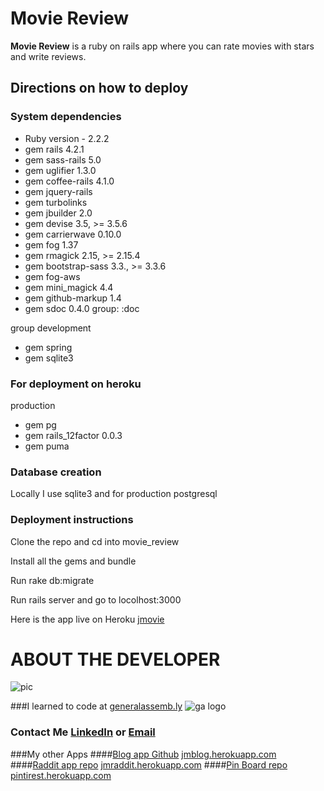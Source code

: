 # Movie Review
**Movie Review** is a ruby on rails app where you can rate movies with stars and write reviews.
## Directions on how to deploy
### System dependencies
* Ruby version - 2.2.2
* gem rails 4.2.1
* gem sass-rails 5.0
* gem uglifier 1.3.0
* gem coffee-rails 4.1.0
* gem jquery-rails
* gem turbolinks
* gem jbuilder 2.0
* gem devise 3.5, >= 3.5.6
* gem carrierwave 0.10.0
* gem fog 1.37
* gem rmagick 2.15, >= 2.15.4
* gem bootstrap-sass 3.3., >= 3.3.6
* gem fog-aws
* gem mini_magick 4.4
* gem github-markup 1.4
* gem sdoc 0.4.0 group: :doc

group development

* gem spring
* gem sqlite3

### For deployment on heroku
production

* gem pg
* gem rails_12factor 0.0.3
* gem puma

### Database creation
Locally I use sqlite3 and for production postgresql
### Deployment instructions
Clone the repo and cd into movie_review

Install all the gems and bundle

Run rake db:migrate

Run rails server and go to locolhost:3000

Here is the app live on Heroku [jmovie]

# ABOUT THE DEVELOPER

![pic](https://media.licdn.com/mpr/mpr/shrinknp_400_400/p/6/005/0a8/375/381adb6.jpg)

###I learned to code at [generalassemb.ly] ![ga logo](https://media.licdn.com/media/p/3/005/0a3/2df/1671d50.png)
### Contact Me [LinkedIn](https://www.linkedin.com/in/kenyacode) or [Email](mailto:kenyadevelop@gmail.com)
###My other Apps
####[Blog app Github](https://github.com/kenyacode/blog)  [jmblog.herokuapp.com]
####[Raddit app repo](https://github.com/kenyacode/raddit)  [jmraddit.herokuapp.com]
####[Pin Board repo](https://github.com/kenyacode/pin_board) [pintirest.herokuapp.com]

[generalassemb.ly]:https://generalassemb.ly/
[jmblog.herokuapp.com]:https://jmblog.herokuapp.com/
[jmraddit.herokuapp.com]:https://jmraddit.herokuapp.com/
[pintirest.herokuapp.com]:https://pintirest.herokuapp.com/
[jmovie]:https://jmovie.herokuapp.com/
